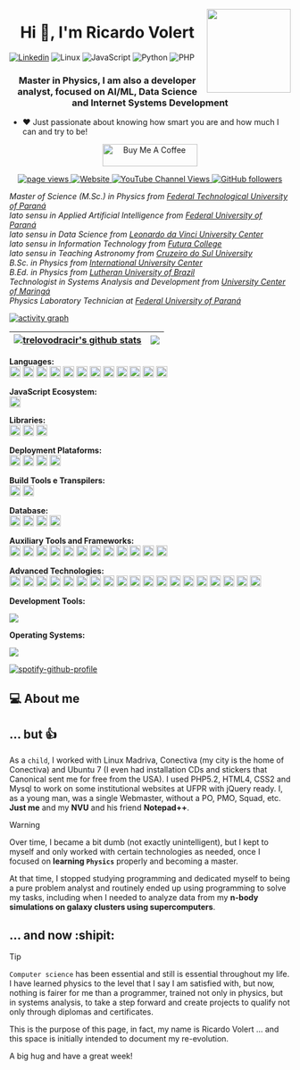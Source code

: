 <a href="https://github.com/sponsors/trelovodracir"><img align="right" width="150" height="150" src="https://i.gifer.com/LYUy.gif"></a>


<h1 align="center">Hi 👋, I'm Ricardo Volert</h1>

[![Linkedin](https://img.shields.io/badge/LinkedIn-Ricardo%20Volert-blue?logo=Linkedin&logoColor=blue&labelColor=black)](https://www.linkedin.com/in/ricardovolert/)
![Linux](https://img.shields.io/badge/System-Linux-informational?style=flat&logo=linux&color=FCC624)
![JavaScript](https://img.shields.io/badge/Code-JavaScript-informational?style=flat&logo=javascript&color=F7DF1E)
![Python](https://img.shields.io/badge/Code-Python-informational?style=flat&logo=python&color=3776AB)
![PHP](https://img.shields.io/badge/Code-PHP-informational?style=flat&logo=php&color=777BB4)





<h3 align="center">Master in Physics, I am also a developer analyst, focused on AI/ML, Data Science and Internet Systems Development</h3>

- ❤️ Just passionate about knowing how smart you are and how much I can and try to be!

<p align="center">
  <a href="https://www.buymeacoffee.com/trelovodracir" target="_blank" rel="noreferrer nofollow">
      <img src="https://cdn.buymeacoffee.com/buttons/default-red.png" alt="Buy Me A Coffee" height="40" width="170" >
    </a>
</p>    



<p align="center">
  <a href="https://github.com/trelovodracir">
    <img src="https://komarev.com/ghpvc/?username=trelovodracir" alt="page views" />
  </a>
  <a href="https://trelovodracir.github.io">
    <img alt="Website" src="https://img.shields.io/website?url=https%3A%2F%2Ftrelovodracir.github.io">
  </a>
  <a href="https://www.youtube.com/channel/UC9qtkotWKRvbc_9GF4aP26g">
    <img alt="YouTube Channel Views" src="https://img.shields.io/youtube/channel/views/UC9qtkotWKRvbc_9GF4aP26g?style=flat&logo=youtube">
  </a>
  <a href="https://github.com/trelovodracir?tab=followers">
    <img alt="GitHub followers" src="https://img.shields.io/github/followers/trelovodracir?style=flat&logo=github">
  </a>

<br/>

<p><em>Master of Science (M.Sc.) in Physics from <a href="http://www.utfpr.edu.br">Federal Technological University of Paraná</a></br>
lato sensu in Applied Artificial Intelligence from <a href="http://www.ufpr.br">Federal University of Paraná</a></br>
lato sensu in Data Science from <a href="https://uniasselvi.com.br/">Leonardo da Vinci University Center</a></br>
lato sensu in Information Technology from <a href="https://faculdadefutura.com.br">Futura College</a></br>
lato sensu in Teaching Astronomy from <a href="https://www.cruzeirodosul.edu.br">Cruzeiro do Sul University</a></br>
B.Sc. in Physics from <a href="http://www.uninter.com">International University Center</a><br/>
B.Ed. in Physics from <a href="http://www.ulbra.br">Lutheran University of Brazil</a><br/>
Technologist in Systems Analysis and Development from <a href="https://www.unicesumar.edu.br">University Center of Maringá</a></br>
Physics Laboratory Technician at <a href="http://www.ufpr.br">Federal University of Paraná</a>
</em></p>



[![activity graph](https://github-readme-activity-graph.vercel.app/graph?username=trelovodracir&theme=tokyo-night&custom_title=TrelovOdracir%20Activity%20Graph&hide_border=true)](https://github.com/ashutosh00710/github-readme-activity-graph)


| <a href="https://github.com/trelovodracir/github-readme-stats"><img align="center" src="https://github-readme-stats.vercel.app/api?username=trelovodracir&show_icons=true&include_all_commits=true&theme=dracula&hide_border=true" alt="trelovodracir's github stats" /></a> | <a href="https://github.com/trelovodracir/github-readme-stats"><img align="center" src="https://github-readme-stats.vercel.app/api/top-langs/?username=trelovodracir&layout=compact&theme=dracula&hide_border=true" /></a> |
| ------------- | ------------- |


<strong>Languages:</strong><br/>
<img height="20" src="https://cdn.simpleicons.org/html5?viewbox=auto" />
<img height="20" src="https://cdn.simpleicons.org/css3?viewbox=auto" />
<img height="20" src="https://cdn.simpleicons.org/javascript?viewbox=auto" />
<img height="20" src="https://cdn.simpleicons.org/typescript?viewbox=auto" />
<img height="20" src="https://cdn.simpleicons.org/php?viewbox=auto" />
<img height="20" src="https://cdn.simpleicons.org/json?viewbox=auto" />
<img height="20" src="https://cdn.simpleicons.org/go?viewbox=auto" />
<img height="20" src="https://cdn.simpleicons.org/c?viewbox=auto" />
<img height="20" src="https://cdn.simpleicons.org/cplusplus?viewbox=auto" />
<img height="20" src="https://cdn.simpleicons.org/rust?viewbox=auto" />
<img height="20" src="https://cdn.simpleicons.org/ruby?viewbox=auto" />
<img height="20" src="https://cdn.simpleicons.org/zig?viewbox=auto" />

<strong>JavaScript Ecosystem:</strong><br/>
<img height="20" src="https://cdn.simpleicons.org/node.js?viewbox=auto" />

<strong>Libraries:</strong><br/>
<img height="20" src="https://cdn.simpleicons.org/react?viewbox=auto" />
<img height="20" src="https://cdn.simpleicons.org/express?viewbox=auto" />
<img height="20" src="https://cdn.simpleicons.org/tailwindcss?viewbox=auto" />

<strong>Deployment Plataforms:</strong><br/>
<img height="20" src="https://cdn.simpleicons.org/githubpages?viewbox=auto" />
<img height="20" src="https://cdn.simpleicons.org/heroku?viewbox=auto" />
<img height="20" src="https://cdn.simpleicons.org/netlify?viewbox=auto" />
<img height="20" src="https://cdn.simpleicons.org/vercel?viewbox=auto" />

<strong>Build Tools e Transpilers:</strong><br/>
<img height="20" src="https://cdn.simpleicons.org/vite?viewbox=auto" />
<img height="20" src="https://cdn.simpleicons.org/swc?viewbox=auto" />

<strong>Database:</strong><br/>
<img height="20" src="https://cdn.simpleicons.org/postgresql?viewbox=auto" />
<img height="20" src="https://cdn.simpleicons.org/mysql?viewbox=auto" />
<img height="20" src="https://cdn.simpleicons.org/mongodb?viewbox=auto" />
<img height="20" src="https://cdn.simpleicons.org/sqlite?viewbox=auto" />

<strong>Auxiliary Tools and Frameworks:</strong><br/>
<img height="20" src="https://cdn.simpleicons.org/eslint?viewbox=auto" />
<img height="20" src="https://cdn.simpleicons.org/fontawesome?viewbox=auto" />
<img height="20" src="https://cdn.simpleicons.org/redux?viewbox=auto" />
<img height="20" src="https://cdn.simpleicons.org/socketdotio?viewbox=auto" />
<img height="20" src="https://cdn.simpleicons.org/swagger?viewbox=auto" />
<img height="20" src="https://cdn.simpleicons.org/laravel?viewbox=auto" />
<img height="20" src="https://cdn.simpleicons.org/materialdesign?viewbox=auto" />
<img height="20" src="https://cdn.simpleicons.org/GitHubActions?viewbox=auto" />
<img height="20" src="https://cdn.simpleicons.org/jsonwebtokens?viewbox=auto" />
<img height="20" src="https://cdn.simpleicons.org/nextdotjs?viewbox=auto" />
<img height="20" src="https://cdn.simpleicons.org/angular?viewbox=auto" />
<img height="20" src="https://cdn.simpleicons.org/sass?viewbox=auto" />

<strong>Advanced Technologies:</strong><br/>
<img height="20" src="https://cdn.simpleicons.org/arduino?viewbox=auto" />
<img height="20" src="https://cdn.simpleicons.org/tensorflow?viewbox=auto" />
<img height="20" src="https://cdn.simpleicons.org/keras?viewbox=auto" />
<img height="20" src="https://cdn.simpleicons.org/opencv?viewbox=auto" />
<img height="20" src="https://cdn.simpleicons.org/scikitlearn?viewbox=auto" />
<img height="20" src="https://cdn.simpleicons.org/flask?viewbox=auto" />
<img height="20" src="https://cdn.simpleicons.org/django?viewbox=auto" />
<img height="20" src="https://cdn.simpleicons.org/docker?viewbox=auto" />
<img height="20" src="https://cdn.simpleicons.org/graphql?viewbox=auto" />
<img height="20" src="https://cdn.simpleicons.org/selenium?viewbox=auto" />
<img height="20" src="https://cdn.simpleicons.org/jupyter?viewbox=auto" />
<img height="20" src="https://cdn.simpleicons.org/pytorch?viewbox=auto" />
<img height="20" src="https://cdn.simpleicons.org/redis?viewbox=auto" />
<img height="20" src="https://cdn.simpleicons.org/spring?viewbox=auto" />
<img height="20" src="https://cdn.simpleicons.org/kubernetes?viewbox=auto" />
<img height="20" src="https://cdn.simpleicons.org/gnubash?viewbox=auto" />
<img height="20" src="https://cdn.simpleicons.org/fishshell?viewbox=auto" />
<img height="20" src="https://cdn.simpleicons.org/r?viewbox=auto" />
<img height="20" src="https://cdn.simpleicons.org/googlecolab?viewbox=auto" />


<strong>Development Tools:</strong><br/>
<p align="left">
  <a href="https://skillicons.dev">
    <img src="https://skillicons.dev/icons?i=git,github,vscode,npm" />
  </a>
</p>

<strong>Operating Systems:</strong><br/>
<p align="left">
  <a href="https://skillicons.dev">
    <img src="https://skillicons.dev/icons?i=windows,ubuntu" />
  </a>
</p>



  [![spotify-github-profile](https://spotify-github-profile.kittinanx.com/api/view?uid=31qbc5rut42aql6wgsqaqbia5zs4&cover_image=true&theme=default&show_offline=false&background_color=121212&interchange=false&bar_color=53b14f&bar_color_cover=true)](https://github.com/kittinan/spotify-github-profile)
  
<div>

</div>


## 💻 About me


## ... but :+1:

As a `child`, I worked with Linux Madriva, Conectiva (my city is the home of Conectiva) and Ubuntu 7 (I even had installation CDs and stickers that Canonical sent me for free from the USA). I ​​used PHP5.2, HTML4, CSS2 and Mysql to work on some institutional websites at UFPR with jQuery ready. I, as a young man, was a single Webmaster, without a PO, PMO, Squad, etc. **Just me** and my **NVU** and his friend **Notepad++**.

> [!WARNING]
> Over time, I became a bit dumb (not exactly unintelligent), but I kept to myself and only worked with certain technologies as needed, once I focused on **learning `Physics`** properly and becoming a master. 

At that time, I stopped studying programming and dedicated myself to being a pure problem analyst and routinely ended up using programming to solve my tasks, including when I needed to analyze data from my **n-body simulations on galaxy clusters using supercomputers**.

## ... and now :shipit:

> [!TIP]
> `Computer science` has been essential and still is essential throughout my life. I have learned physics to the level that I say I am satisfied with, but now, nothing is fairer for me than a programmer, trained not only in physics, but in systems analysis, to take a step forward and create projects to qualify not only through diplomas and certificates.

This is the purpose of this page, in fact, my name is Ricardo Volert ... and this space is initially intended to document my re-evolution.

A big hug and have a great week!
